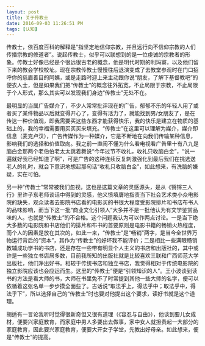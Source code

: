 ```yaml
---
layout: post
title: 关于传教士
date: 2016-09-03 11:26:51 PM 
tags: [认知]
---
```


传教士，依百度百科的解释是“指坚定地信仰宗教，并且远行向不信仰宗教的人们传播宗教的修道者”。说起传教士，似乎可以联想到的是一位虔诚的宗教者的形象。传教士好像已经是个很远很古老的概念，他是明代时期的利玛窦，以及他们留下来的教会学校校址。现在宗教传教士慢慢往后退演变成了去教堂参观时在门口招呼你的慈眉善目的阿姨，或是走路时迎上来主动跟你说“朋友，了解下基督教吧”的便衣人士，但是如果我们把“传教士”的概念往外拓宽，不止局限于宗教，不止局限于个人形式，那么其实可以发现我们身边“传教士”无处不在。

最明显的当属广告媒介了，不少人常常批评现在的广告，郁郁不乐的年轻人用了或者买了某件物品以后就变得开心了，变得有活力了，就能找到男/女朋友了，是在传达一种价值观，即我需要买这些东西才能获得快乐，我的快乐是建立在物质的基础上的，我的幸福需要用买买买来填充。“传教士”在这里可以理解为媒介，媒介即信息（麦克卢汉），广告传媒作为一种媒介，它是不断地在向我们传输某种信息，影响我们的选择和价值取向。我之前一直闹不懂为什么看电视看广告里十有八九是脑白金那两个老伯伯老太太跳着舞说“今年过节不收礼，收礼只收脑白金”，“说一遍就好我已经知道了啊”，可是广告的这种连续反复刺激强化到最后我们在挑选送老人的礼时，就会下意识地想起那句话“收礼只收脑白金”，如此想来，有洗脑的嫌疑，实在可怕。

另一种“传教士”常常被我们忽视，这也是这篇文章的灵感源头，是从《锵锵三人行》里许子东老师谈话中得到的灵感，他义愤填膺地指责当下社会艺术类小众电影院的缺失，观众读者去影院书店看的电影买的书很大程度受影院排片和书店布书人的品味影响，而当下这一批“商业文化引领人”大多并不是一批他认为有文学鉴赏品味的人。也就是“传教士”的不合格。这个问题我认为可以作两点讨论。一是当下绝大多数的电影院和书店他们的排片和布书的首要原则是电影书籍的畅销火热程度，而个人的因素是放在其次的，如此一来，“传教士”是“畅销”两字，是当今全世界万物运行背后的“资本”，其作为“传教士”的好坏我不能评价；二是相比一些满眼畅销教辅成功学书的书店，还是存在一些带有明显个人主义的书店和出版社的，其中或许是一些独立书店居多数，目前我所知的出版社就是比较喜欢三联和广西师范大学出版社，他们净出好书。相较于传统书店和独立书店，我觉得相对于传统电影院的独立影院应该也会应运而生。这里的“传教士”便是“引领知识的人”。王小波谈到读书的方法是看大师的书，大师在书里免不了时常提到其他一些大师的名字，便可以依循着这张名单一步步摸全面些了。古话说“取法乎上，得法乎中；取法乎中，得法乎下”，所以选择自己的“传教士”时也要对他提出这个要求，读好书就是这个道理。

胡适有一言论我听时觉得很新奇但又很有道理（《容忍与自由》），他谈到要儿女成材，便要兴家庭教育，而家庭中男人多要出去做事，家中女人就担责起一大部分的家庭教育，因此要兴家庭教育，便要大开女子学堂，先教出好母亲。如此想来，便是“传教士”的提高。